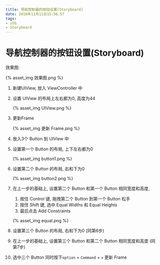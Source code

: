 ```yaml
---
title: 导航控制器的按钮设置(Storyboard)
date: 2016年11月11日15:56:57
tags: 
- iOS
- Storyboard
---
```


# 导航控制器的按钮设置(Storyboard)

效果图:

{% asset_img 效果图.png %}

1. 新建UIView, 放入 ViewController 中 

2. 设置 UIView 的布局上左右都为0, 高度为44

   {% asset_img UIView.png %}

3. 更新Frame

   {% asset_img 更新 Frame.png %} 

4. 放入3个 Button 到 UIView 中

5. 设置第一个 Button 的布局, 上下左右都为0

   {% asset_img button1.png %}

6. 设置第二个 Button 的布局, 右和下为0

   {% asset_img button2.png %}

7. 在上一步的基础上, 设置第二个 Button 和第一个 Button 相同宽度和高度, 

   1. 按住 Control 键, 拖拽第二个 Button 到第一个 Button 松手
   2. 按住 Shift 键, 选中 Equal Widths 和 Equal Heights
   3. 最后点击 Add Constraints 

   {% asset_img equal.png %}

8. 设置第三个 Button 的布局, 右和下为0 (同第6步)

9. 在上一步的基础上, 设置第三个 Button 和第二个 Button 相同宽度和高度 (同第7步)

10. 选中三个 Button 同时按下`option` + `Command` + `=` 更新 Frame